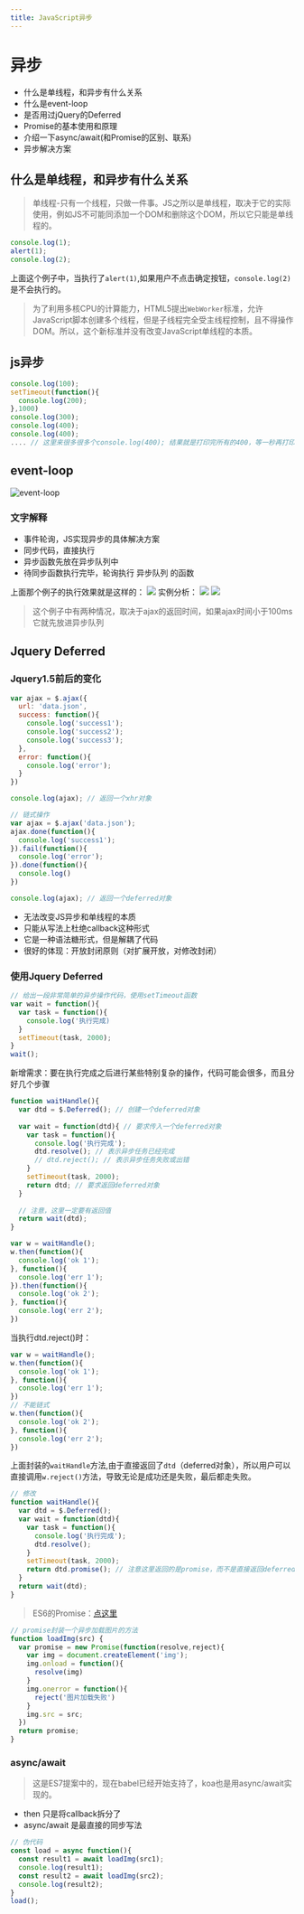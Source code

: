 ```yaml
---
title: JavaScript异步
---
```


# 异步

- 什么是单线程，和异步有什么关系
- 什么是event-loop
- 是否用过jQuery的Deferred
- Promise的基本使用和原理
- 介绍一下async/await(和Promise的区别、联系)
- 异步解决方案

## 什么是单线程，和异步有什么关系

> 单线程-只有一个线程，只做一件事。JS之所以是单线程，取决于它的实际使用，例如JS不可能同添加一个DOM和删除这个DOM，所以它只能是单线程的。

```javascript
console.log(1);
alert(1);
console.log(2);
```

上面这个例子中，当执行了`alert(1)`,如果用户不点击确定按钮，`console.log(2)`是不会执行的。

> 为了利用多核CPU的计算能力，HTML5提出`WebWorker`标准，允许JavaScript脚本创建多个线程，但是子线程完全受主线程控制，且不得操作DOM。所以，这个新标准并没有改变JavaScript单线程的本质。

## js异步

```javascript
console.log(100);
setTimeout(function(){
  console.log(200);
},1000)
console.log(300);
console.log(400);
console.log(400);
.... // 这里来很多很多个console.log(400); 结果就是打印完所有的400，等一秒再打印200
```

## event-loop

![event-loop](http://www.ruanyifeng.com/blogimg/asset/2014/bg2014100802.png)

### 文字解释

- 事件轮询，JS实现异步的具体解决方案
- 同步代码，直接执行
- 异步函数先放在异步队列中
- 待同步函数执行完毕，轮询执行 异步队列 的函数

上面那个例子的执行效果就是这样的：
![](https://i.imgur.com/eAYeNea.png)
实例分析：
![](https://i.imgur.com/tW0BkDD.png)
![](https://i.imgur.com/EJ4jsZc.png)

> 这个例子中有两种情况，取决于ajax的返回时间，如果ajax时间小于100ms它就先放进异步队列

## Jquery Deferred

### Jquery1.5前后的变化

```javascript
var ajax = $.ajax({
  url: 'data.json',
  success: function(){
    console.log('success1');
    console.log('success2');
    console.log('success3');
  },
  error: function(){
    console.log('error');
  }
})

console.log(ajax); // 返回一个xhr对象
```

```javascript
// 链式操作
var ajax = $.ajax('data.json');
ajax.done(function(){
  console.log('success1');
}).fail(function(){
  console.log('error');
}).done(function(){
  console.log()
})

console.log(ajax); // 返回一个deferred对象
```

- 无法改变JS异步和单线程的本质
- 只能从写法上杜绝callback这种形式
- 它是一种语法糖形式，但是解耦了代码
- 很好的体现：开放封闭原则（对扩展开放，对修改封闭）

### 使用Jquery Deferred

```javascript
// 给出一段非常简单的异步操作代码，使用setTimeout函数
var wait = function(){
  var task = function(){
    console.log('执行完成)
  }
  setTimeout(task, 2000);
}
wait();
```

新增需求：要在执行完成之后进行某些特别复杂的操作，代码可能会很多，而且分好几个步骤

```javascript
function waitHandle(){
  var dtd = $.Deferred(); // 创建一个deferred对象
  
  var wait = function(dtd){ // 要求传入一个deferred对象
    var task = function(){
      console.log('执行完成');
      dtd.resolve(); // 表示异步任务已经完成
      // dtd.reject(); // 表示异步任务失败或出错
    }
    setTimeout(task, 2000);
    return dtd; // 要求返回deferred对象
  }
  
  // 注意，这里一定要有返回值
  return wait(dtd);
}

var w = waitHandle();
w.then(function(){
  console.log('ok 1');
}, function(){
  console.log('err 1');
}).then(function(){
  console.log('ok 2');
}, function(){
  console.log('err 2');
})
```

当执行dtd.reject()时：

```javascript
var w = waitHandle();
w.then(function(){
  console.log('ok 1');
}, function(){
  console.log('err 1');
})
// 不能链式
w.then(function(){
  console.log('ok 2');
}, function(){
  console.log('err 2');
})
```

上面封装的`waitHandle`方法,由于直接返回了`dtd`（deferred对象），所以用户可以直接调用`w.reject()`方法，导致无论是成功还是失败，最后都走失败。

```javascript
// 修改
function waitHandle(){
  var dtd = $.Deferred();
  var wait = function(dtd){
    var task = function(){
      console.log('执行完成');
      dtd.resolve(); 
    }
    setTimeout(task, 2000);
    return dtd.promise(); // 注意这里返回的是promise，而不是直接返回deferred对象
  }
  return wait(dtd);
}
```

> ES6的Promise：[点这里](https://finget.github.io/2018/03/08/promise/)

```javascript
// promise封装一个异步加载图片的方法
function loadImg(src) {
  var promise = new Promise(function(resolve,reject){
    var img = document.createElement('img');
    img.onload = function(){
      resolve(img)
    }
    img.onerror = function(){
      reject('图片加载失败')
    }
    img.src = src;
  })
  return promise;
}
```


### async/await

> 这是ES7提案中的，现在babel已经开始支持了，koa也是用async/await实现的。

- then 只是将callback拆分了
- async/await 是最直接的同步写法

```javascript
// 伪代码
const load = async function(){
  const result1 = await loadImg(src1);
  console.log(result1);
  const result2 = await loadImg(src2);
  console.log(result2);
}
load();
```
